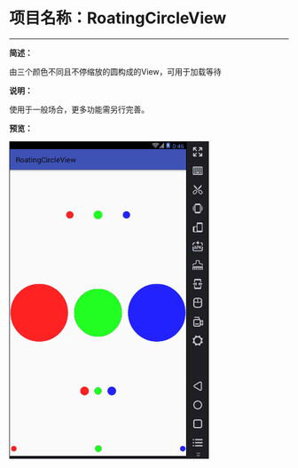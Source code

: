 # 项目名称：RoatingCircleView

----

**简述：**

由三个颜色不同且不停缩放的圆构成的View，可用于加载等待


**说明：**

使用于一般场合，更多功能需另行完善。


**预览：**

![image](https://github.com/Mingyueyixi/RoatingCircleView/blob/master/preview/ggg.gif?raw=true)
